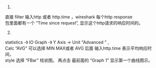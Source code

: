 1.
直接 filter 输入http 或者 http.time ，wireshark 每个http response    
包里面都有一个 “Time since request”, 显示这个http请求的响应时间的。   

2.
statistics  -》 IO Graph  -》  Y  Axis  -> Unit   "Advanced "  ,  
Calc “AVG” 可以选择 MIN MAX或者 AVG  后面 输入http.time    表示平均响应时间，    
style 选择 “FBar” 柱状图。   再点击  最前面的 “Graph 1”  显示第一个曲线图示。   
